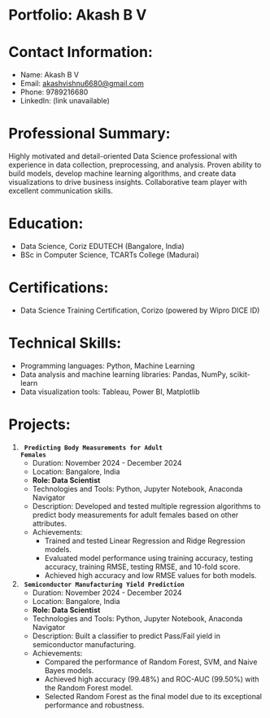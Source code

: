 # Portfolio: Akash B V


# Contact Information:

- Name: Akash B V
- Email: akashvishnu6680@gmail.com
- Phone: 9789216680
- LinkedIn: (link unavailable)


# Professional Summary:

Highly motivated and detail-oriented Data Science professional with experience in data collection, preprocessing, and analysis. Proven ability to build models, develop machine learning algorithms, and create data visualizations to drive business insights. Collaborative team player with excellent communication skills.


# Education:

- Data Science, Coriz EDUTECH (Bangalore, India)
- BSc in Computer Science, TCARTs College (Madurai)


# Certifications:

- Data Science Training Certification, Corizo (powered by Wipro DICE ID)


# Technical Skills:

- Programming languages: Python, Machine Learning
- Data analysis and machine learning libraries: Pandas, NumPy, scikit-learn
- Data visualization tools: Tableau, Power BI, Matplotlib


# Projects:

1. <code> **Predicting Body Measurements for Adult Females** </code>
    - Duration: November 2024 - December 2024
    - Location: Bangalore, India
    - **Role: Data Scientist**
    - Technologies and Tools: Python, Jupyter Notebook, Anaconda Navigator
    - Description: Developed and tested multiple regression algorithms to predict body measurements for adult females based on other attributes.
    - Achievements:
        - Trained and tested Linear Regression and Ridge Regression models.
        - Evaluated model performance using training accuracy, testing accuracy, training RMSE, testing RMSE, and 10-fold score.
        - Achieved high accuracy and low RMSE values for both models.
2. <code> **Semiconductor Manufacturing Yield Prediction** </code>
    - Duration: November 2024 - December 2024
    - Location: Bangalore, India
    - **Role: Data Scientist**
    - Technologies and Tools: Python, Jupyter Notebook, Anaconda Navigator
    - Description: Built a classifier to predict Pass/Fail yield in semiconductor manufacturing.
    - Achievements:
        - Compared the performance of Random Forest, SVM, and Naive Bayes models.
        - Achieved high accuracy (99.48%) and ROC-AUC (99.50%) with the Random Forest model.
        - Selected Random Forest as the final model due to its exceptional performance and robustness.
